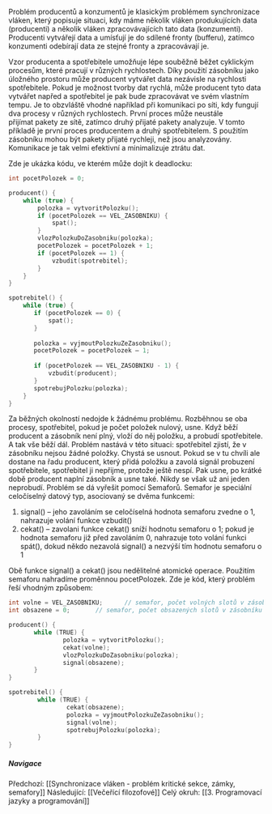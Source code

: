 Problém producentů a konzumentů je klasickým problémem synchronizace vláken, který popisuje situaci, kdy máme několik vláken produkujících data (producenti) a několik vláken zpracovávajících tato data (konzumenti). Producenti vytvářejí data a umísťují je do sdílené fronty (bufferu), zatímco konzumenti odebírají data ze stejné fronty a zpracovávají je.

Vzor producenta a spotřebitele umožňuje lépe souběžně běžet cyklickým procesům, které pracují v různých rychlostech. Díky použití zásobníku jako úložného prostoru může producent vytvářet data nezávisle na rychlosti spotřebitele. Pokud je možnost tvorby dat rychlá, může producent tyto data vytvářet napřed a spotřebitel je pak bude zpracovávat ve svém vlastním tempu. Je to obzvláště vhodné například při komunikaci po síti, kdy fungují dva procesy v různých rychlostech. První proces může neustále přijímat pakety ze sítě, zatímco druhý přijaté pakety analyzuje. V tomto příkladě je první proces producentem a druhý spotřebitelem. S použitím zásobníku mohou být pakety přijaté rychleji, než jsou analyzovány. Komunikace je tak velmi efektivní a minimalizuje ztrátu dat.

Zde je ukázka kódu, ve kterém může dojít k deadlocku:

``` C
int pocetPolozek = 0;

producent() {
    while (true) {
        polozka = vytvoritPolozku();
        if (pocetPolozek == VEL_ZASOBNIKU) {
            spat();
        }
        vlozPolozkuDoZasobniku(polozka);
        pocetPolozek = pocetPolozek + 1;
        if (pocetPolozek == 1) {
            vzbudit(spotrebitel);
        }
    }
}

spotrebitel() {
    while (true) {
       if (pocetPolozek == 0) {
           spat();
       }
       
       polozka = vyjmoutPolozkuZeZasobniku();
       pocetPolozek = pocetPolozek – 1;
       
       if (pocetPolozek == VEL_ZASOBNIKU - 1) {
           vzbudit(producent);
       }
       spotrebujPolozku(polozka);
    }
}
```

Za běžných okolností nedojde k žádnému problému. Rozběhnou se oba procesy, spotřebitel, pokud je počet položek nulový, usne. Když běží producent a zásobník není plný, vloží do něj položku, a probudí spotřebitele. A tak vše běží dál. Problém nastává v této situaci: spotřebitel zjistí, že v zásobníku nejsou žádné položky. Chystá se usnout. Pokud se v tu chvíli ale dostane na řadu producent, který přidá položku a zavolá signál probuzení spotřebitele, spotřebitel ji nepřijme, protože ještě nespí. Pak usne, po krátké době producent naplní zásobník a usne také. Nikdy se však už ani jeden neprobudí. Problém se dá vyřešit pomocí Semaforů. Semafor je speciální celočíselný datový typ, asociovaný se dvěma funkcemi:

1. signal() – jeho zavoláním se celočíselná hodnota semaforu zvedne o 1, nahrazuje volání funkce vzbudit()
2. cekat() – zavolani funkce cekat() sníží hodnotu semaforu o 1; pokud je hodnota semaforu již před zavoláním 0, nahrazuje toto volání funkci spát(), dokud někdo nezavolá signal() a nezvýší tím hodnotu semaforu o 1

Obě funkce signal() a cekat() jsou nedělitelné atomické operace. Použitím semaforu nahradíme proměnnou pocetPolozek. Zde je kód, který problém řeší vhodným způsobem:

``` C
int volne = VEL_ZASOBNIKU;  	// semafor, počet volných slotů v zásobníku
int obsazene = 0;		// semafor, počet obsazených slotů v zásobníku

producent() {
       while (TRUE) {
               polozka = vytvoritPolozku();
               cekat(volne);
               vlozPolozkuDoZasobniku(polozka);
               signal(obsazene);
       }
}

spotrebitel() {
        while (TRUE) {
                cekat(obsazene);
                polozka = vyjmoutPolozkuZeZasobniku();
                signal(volne);
                spotrebujPolozku(polozka);
        }
}
```

##### Navigace
Předchozí:  [[Synchronizace vláken - problém kritické sekce, zámky, semafory]]
Následující: [[Večeřící filozofové]]
Celý okruh: [[3. Programovací jazyky a programování]]
